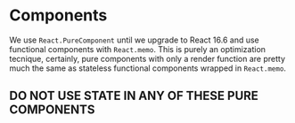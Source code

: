 # Components

We use `React.PureComponent` until we upgrade to React 16.6 and use functional components with `React.memo`. This is purely an optimization tecnique, certainly, pure components with only a render function are pretty much the same as stateless functional components wrapped in `React.memo`.

## DO NOT USE STATE IN ANY OF THESE PURE COMPONENTS

